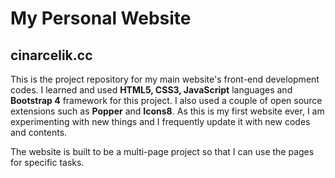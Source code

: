 <h1>My Personal Website</h1>
<h2>cinarcelik.cc</h2>

This is the project repository for my main website's front-end development codes.
I learned and used <strong>HTML5, CSS3, JavaScript</strong> languages and <strong>Bootstrap 4</strong> framework for this project. I also used a couple of open source extensions such as <strong>Popper</strong> and <strong>Icons8</strong>. As this is my first website ever, I am experimenting with new things and I frequently update it with new codes and contents.

The website is built to be a multi-page project so that I can use the pages for specific tasks.
